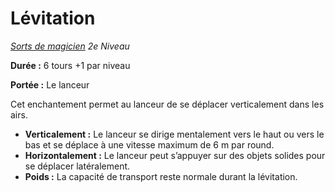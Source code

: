 # Lévitation


*[Sorts de magicien](../Sorts_de_magicien.md) 2e Niveau*

**Durée :** 6 tours +1 par niveau

**Portée :** Le lanceur

Cet enchantement permet au lanceur de se déplacer verticalement dans les
airs.

  - **Verticalement :** Le lanceur se dirige mentalement vers le haut ou
    vers le bas et se déplace à une vitesse maximum de 6 m par round.
  - **Horizontalement :** Le lanceur peut s’appuyer sur des objets
    solides pour se déplacer latéralement.
  - **Poids :** La capacité de transport reste normale durant la
    lévitation.